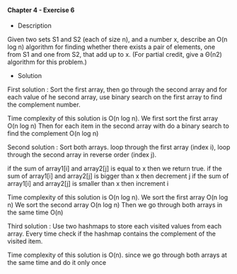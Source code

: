#### Chapter 4 - Exercise 6
* Description

Given two sets S1 and S2 (each of size n), and a number x, describe an
O(n log n) algorithm for finding whether there exists a pair of elements, one
from S1 and one from S2, that add up to x. (For partial credit, give a Θ(n2)
algorithm for this problem.)

* Solution

First solution : Sort the first array, then go through the second array and for each value of
he second array, use binary search on the first array to find the complement number.

Time complexity of this solution is O(n log n). 
We first sort the first array O(n log n)
Then for each item in the second array with do a binary search to find the complement O(n log n)

Second solution : Sort both arrays. loop through the first array (index i), loop through the second array in reverse order (index j).

if the sum of array1[i] and array2[j] is equal to x then we return true.
if the sum of array1[i] and array2[j] is bigger than x then decrement j
if the sum of array1[i] and array2[j] is smaller than x then increment i

Time complexity of this solution is O(n log n).
We sort the first array O(n log n)
We sort the second array O(n log n)
Then we go through both arrays in the same time O(n)

Third solution : Use two hashmaps to store each visited values from each array. 
Every time check if the hashmap contains the complement of the visited item. 

Time complexity of this solution is O(n). since we go through both arrays at the same time and do it only once
